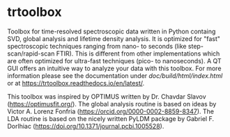 # trtoolbox
Toolbox for time-resolved spectroscopic data written in Python containg SVD, global analysis and lifetime density analysis. It is optimized for "fast" spectroscopic techniques ranging from nano- to seconds (like step-scan/rapid-scan FTIR). This is different from other implementations which are often optimized for ultra-fast techniques (pico- to nanoseconds). A QT GUI offers an intuitive way to analyze your data with this toolbox. For more information please see the documentation under *doc/build/html/index.html* or at https://trtoolbox.readthedocs.io/en/latest/.

This toolbox was inspired by OPTIMUS written by Dr. Chavdar Slavov (https://optimusfit.org/). The global analysis routine is based on ideas by Victor A. Lorenz Fonfria (https://orcid.org/0000-0002-8859-8347). The LDA routine is based on the nicely written PyLDM package by Gabriel F. Dorlhiac (https://doi.org/10.1371/journal.pcbi.1005528).

